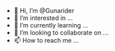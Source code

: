 - 👋 Hi, I’m @Gunarider
- 👀 I’m interested in ...
- 🌱 I’m currently learning ...
- 💞️ I’m looking to collaborate on ...
- 📫 How to reach me ...

<!---
Gunarider/Gunarider is a ✨ special ✨ repository because its `README.md` (this file) appears on your GitHub profile.
You can click the Preview link to take a look at your changes.
--->
